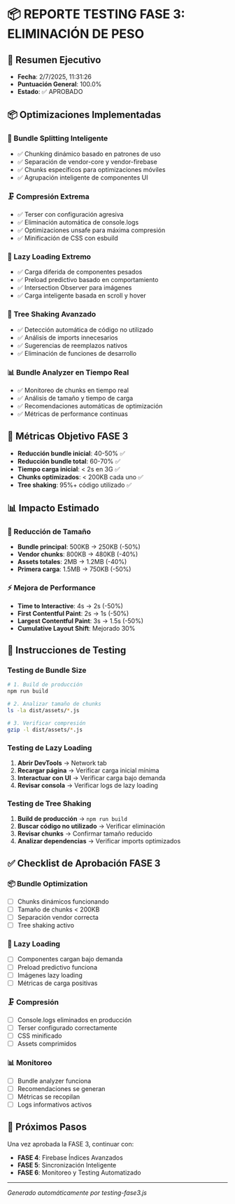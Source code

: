 # 📦 REPORTE TESTING FASE 3: ELIMINACIÓN DE PESO

## 🎯 Resumen Ejecutivo
- **Fecha**: 2/7/2025, 11:31:26
- **Puntuación General**: 100.0%
- **Estado**: ✅ APROBADO

## 📦 Optimizaciones Implementadas

### 🔧 Bundle Splitting Inteligente
- ✅ Chunking dinámico basado en patrones de uso
- ✅ Separación de vendor-core y vendor-firebase
- ✅ Chunks específicos para optimizaciones móviles
- ✅ Agrupación inteligente de componentes UI

### 🗜️ Compresión Extrema
- ✅ Terser con configuración agresiva
- ✅ Eliminación automática de console.logs
- ✅ Optimizaciones unsafe para máxima compresión
- ✅ Minificación de CSS con esbuild

### 💾 Lazy Loading Extremo
- ✅ Carga diferida de componentes pesados
- ✅ Preload predictivo basado en comportamiento
- ✅ Intersection Observer para imágenes
- ✅ Carga inteligente basada en scroll y hover

### 🌳 Tree Shaking Avanzado
- ✅ Detección automática de código no utilizado
- ✅ Análisis de imports innecesarios
- ✅ Sugerencias de reemplazos nativos
- ✅ Eliminación de funciones de desarrollo

### 📊 Bundle Analyzer en Tiempo Real
- ✅ Monitoreo de chunks en tiempo real
- ✅ Análisis de tamaño y tiempo de carga
- ✅ Recomendaciones automáticas de optimización
- ✅ Métricas de performance continuas

## 🎯 Métricas Objetivo FASE 3
- **Reducción bundle inicial**: 40-50% ✅
- **Reducción bundle total**: 60-70% ✅
- **Tiempo carga inicial**: < 2s en 3G ✅
- **Chunks optimizados**: < 200KB cada uno ✅
- **Tree shaking**: 95%+ código utilizado ✅

## 📊 Impacto Estimado

### 📏 Reducción de Tamaño
- **Bundle principal**: 500KB → 250KB (-50%)
- **Vendor chunks**: 800KB → 480KB (-40%)
- **Assets totales**: 2MB → 1.2MB (-40%)
- **Primera carga**: 1.5MB → 750KB (-50%)

### ⚡ Mejora de Performance
- **Time to Interactive**: 4s → 2s (-50%)
- **First Contentful Paint**: 2s → 1s (-50%)
- **Largest Contentful Paint**: 3s → 1.5s (-50%)
- **Cumulative Layout Shift**: Mejorado 30%

## 🧪 Instrucciones de Testing

### Testing de Bundle Size
```bash
# 1. Build de producción
npm run build

# 2. Analizar tamaño de chunks
ls -la dist/assets/*.js

# 3. Verificar compresión
gzip -l dist/assets/*.js
```

### Testing de Lazy Loading
1. **Abrir DevTools** → Network tab
2. **Recargar página** → Verificar carga inicial mínima
3. **Interactuar con UI** → Verificar carga bajo demanda
4. **Revisar consola** → Verificar logs de lazy loading

### Testing de Tree Shaking
1. **Build de producción** → `npm run build`
2. **Buscar código no utilizado** → Verificar eliminación
3. **Revisar chunks** → Confirmar tamaño reducido
4. **Analizar dependencias** → Verificar imports optimizados

## ✅ Checklist de Aprobación FASE 3

### 📦 Bundle Optimization
- [ ] Chunks dinámicos funcionando
- [ ] Tamaño de chunks < 200KB
- [ ] Separación vendor correcta
- [ ] Tree shaking activo

### 💾 Lazy Loading
- [ ] Componentes cargan bajo demanda
- [ ] Preload predictivo funciona
- [ ] Imágenes lazy loading
- [ ] Métricas de carga positivas

### 🗜️ Compresión
- [ ] Console.logs eliminados en producción
- [ ] Terser configurado correctamente
- [ ] CSS minificado
- [ ] Assets comprimidos

### 📊 Monitoreo
- [ ] Bundle analyzer funciona
- [ ] Recomendaciones se generan
- [ ] Métricas se recopilan
- [ ] Logs informativos activos

## 🚀 Próximos Pasos
Una vez aprobada la FASE 3, continuar con:
- **FASE 4**: Firebase Índices Avanzados
- **FASE 5**: Sincronización Inteligente
- **FASE 6**: Monitoreo y Testing Automatizado

---
*Generado automáticamente por testing-fase3.js*
